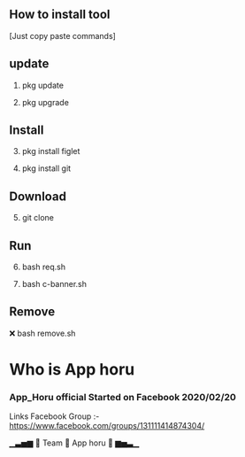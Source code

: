 
## How to install tool
[Just copy paste commands]

## update
1. pkg update

2. pkg upgrade

## Install

3. pkg install figlet

4. pkg install git

## Download

5. git clone 

## Run

6. bash req.sh

7. bash c-banner.sh

## Remove

❌ bash remove.sh

# Who is App horu

### App_Horu official Started on Facebook 2020/02/20

Links
Facebook Group
:-https://www.facebook.com/groups/131111414874304/

▁▃▅▆ 🔰 Team 🔰 App horu 🔰 ▆▅▃▁
